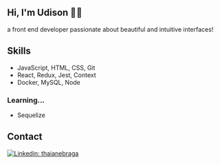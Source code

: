 ## Hi, I'm Udison 👋🏽
a front end developer passionate about beautiful and intuitive interfaces!

## Skills
- JavaScript, HTML, CSS, Git 
- React, Redux, Jest, Context
- Docker, MySQL, Node

### Learning...
- Sequelize


## Contact
[![Linkedin: thaianebraga](https://img.shields.io/badge/-udisonabreu-blue?style=flat-square&logo=Linkedin&logoColor=white&link=https://www.linkedin.com/in/udisonabreu/)](https://www.linkedin.com/in/udisonabreu/)
